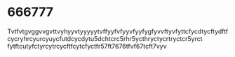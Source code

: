 # 666777
Tvtfvtgvggvvgvttvyhyyvtyyyyytvffyyfvfyyvfyyfygfyvvftyvfyttcfycdtycftydftfcycryhrcyurcyuycfutdcycdytu5dchtcrc5rhr5ycthryctycrtryctcr5yrct fytftcutyfctyrcytrcycftfcytcfyctfr57ft7676tfvf67tcft7vyv
